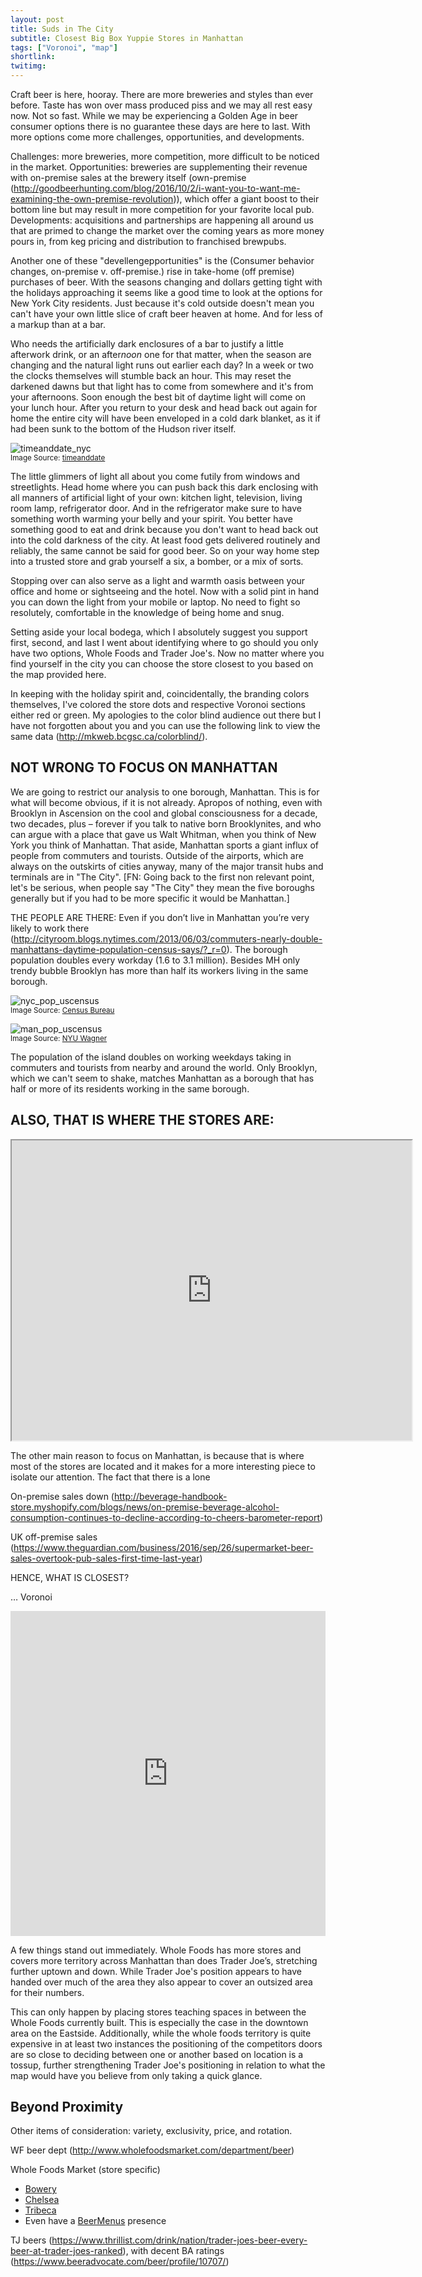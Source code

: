 ```yaml
---
layout: post
title: Suds in The City
subtitle: Closest Big Box Yuppie Stores in Manhattan
tags: ["Voronoi", "map"]
shortlink: 
twitimg: 
---
```



Craft beer is here, hooray. There are more breweries and styles than ever before. Taste has won over mass produced piss and we may all rest easy now. Not so fast. While we may be experiencing a Golden Age in beer consumer options there is no guarantee these days are here to last. With more options come more challenges, opportunities, and developments. 

Challenges: more breweries, more competition, more difficult to be noticed in the market. Opportunities: breweries are supplementing their revenue with on-premise sales at the brewery itself (own-premise (http://goodbeerhunting.com/blog/2016/10/2/i-want-you-to-want-me-examining-the-own-premise-revolution)), which offer a giant boost to their bottom line but may result in more competition for your favorite local pub. Developments: acquisitions and partnerships are happening all around us that are primed to change the market over the coming years as more money pours in, from keg pricing and distribution to franchised brewpubs. 

Another one of these "devellengepportunities" is the (Consumer behavior changes, on-premise v. off-premise.) rise in take-home (off premise) purchases of beer. With the seasons changing and dollars getting tight with the holidays approaching it seems like a good time to look at the options for New York City residents. Just because it's cold outside doesn't mean you can't have your own little slice of craft beer heaven at home. And for less of a markup than at a bar. 

Who needs the artificially dark enclosures of a bar to justify a little afterwork drink, or an after<i>noon</i> one for that matter, when the season are changing and the natural light runs out earlier each day? In a week or two the clocks themselves will stumble back an hour. This may reset the darkened dawns but that light has to come from somewhere and it's from your afternoons. Soon enough the best bit of daytime light will come on your lunch hour. After you return to your desk and head back out again for home the entire city will have been enveloped in a cold dark blanket, as it if had been sunk to the bottom of the Hudson river itself. 

<img src="/gallery/2016/suds-city/timeanddate_nyc.PNG" alt="timeanddate_nyc" /><br>
<sub>Image Source: <a href="https://www.timeanddate.com/sun/usa/new-york" target="_blank">timeanddate</a></sub>

The little glimmers of light all about you come futily from windows and streetlights. Head home where you can push back this dark enclosing with all manners of artificial light of your own: kitchen light, television, living room lamp, refrigerator door. And in the refrigerator make sure to have something worth warming your belly and your spirit. You better have something good to eat and drink because you don't want to head back out into the cold darkness of the city. At least food gets delivered routinely and reliably, the same cannot be said for good beer. So on your way home step into a trusted store and grab yourself a six, a bomber, or a mix of sorts.


Stopping over can also serve as a light and warmth oasis between your office and home or sightseeing and the hotel. Now with a solid pint in hand you can down the light from your mobile or laptop. No need to fight so resolutely, comfortable in the knowledge of being home and snug.

Setting aside your local bodega, which I absolutely suggest you support first, second, and last I went about identifying where to go should you only have two options, Whole Foods and Trader Joe's. Now no matter where you find yourself in the city you can choose the store closest to you based on the map provided here.

In keeping with the holiday spirit and, coincidentally, the branding colors themselves, I've colored the store dots and respective Voronoi sections either red or green. My apologies to the color blind audience out there but I have not forgotten about you and you can use the following link to view the same data (http://mkweb.bcgsc.ca/colorblind/). 

## NOT WRONG TO FOCUS ON MANHATTAN

We are going to restrict our analysis to one borough, Manhattan. This is for what will become obvious, if it is not already. Apropos of nothing, even with Brooklyn in Ascension on the cool and global consciousness for a decade, two decades, plus – forever if you talk to native born Brooklynites, and who can argue with a place that gave us Walt Whitman, when you think of New York you think of Manhattan. That aside, Manhattan sports a giant influx of people from commuters and tourists. Outside of the airports, which are always on the outskirts of cities anyway, many of the major transit hubs and terminals are in "The City". [FN: Going back to the first non relevant point, let's be serious, when people say "The City" they mean the five boroughs generally but if you had to be more specific it would be Manhattan.]

THE PEOPLE ARE THERE: Even if you don’t live in Manhattan you’re very likely to work there (http://cityroom.blogs.nytimes.com/2013/06/03/commuters-nearly-double-manhattans-daytime-population-census-says/?_r=0). The borough population doubles every workday (1.6 to 3.1 million). Besides MH only trendy bubble Brooklyn has more than half its workers living in the same borough. 

<img src="/gallery/2016/suds-city/nyc_pop_uscensus.png" alt="nyc_pop_uscensus" /><br>
<sub>Image Source: <a href="http://www.census.gov/newsroom/releases/pdf/cb13-tps.53_chart2.pdf" target="_blank">Census Bureau</a></sub>

<img src="/gallery/2016/suds-city/man_pop_uscensus.png" alt="man_pop_uscensus" /><br>
<sub>Image Source: <a href="https://wagner.nyu.edu/files/rudincenter/dynamic_pop_manhattan.pdf" target="_blank">NYU Wagner</a></sub>

The population of the island doubles on working weekdays taking in commuters and tourists from nearby and around the world. Only Brooklyn, which we can't seem to shake, matches Manhattan as a borough that has half or more of its residents working in the same borough.

## ALSO, THAT IS WHERE THE STORES ARE: 

<iframe src="https://www.google.com/maps/d/embed?mid=1RTa4IKNyHEcfF2PCA1J3vbRPUjY" width="640" height="480"></iframe>

The other main reason to focus on Manhattan, is because that is where most of the stores are located and it makes for a more interesting piece to isolate our attention. The fact that there is a lone 


On-premise sales down (http://beverage-handbook-store.myshopify.com/blogs/news/on-premise-beverage-alcohol-consumption-continues-to-decline-according-to-cheers-barometer-report)

UK off-premise sales (https://www.theguardian.com/business/2016/sep/26/supermarket-beer-sales-overtook-pub-sales-first-time-last-year)

HENCE, WHAT IS CLOSEST? 

… Voronoi

<iframe width="100%" height="520" frameborder="0" src="https://endlesspint8.carto.com/viz/9bb87bba-9c19-11e6-b223-0e3ebc282e83/embed_map" allowfullscreen webkitallowfullscreen mozallowfullscreen oallowfullscreen msallowfullscreen></iframe>

A few things stand out immediately. Whole Foods has more stores and covers more territory across Manhattan than does Trader Joe’s, stretching further uptown and down. While Trader Joe's position appears to have handed over much of the area they also appear to cover an outsized area for their numbers. 

This can only happen by placing stores teaching spaces in between the Whole Foods currently built. This is especially the case in the downtown area on the Eastside. Additionally, while the whole foods territory is quite expensive in at least two instances the positioning of the competitors doors are so close to deciding between one or another based on location is a tossup, further strengthening Trader Joe's positioning in relation to what the map would have you believe from only taking a quick glance.

## Beyond Proximity

Other items of consideration: variety, exclusivity, price, and rotation. 

WF beer dept (http://www.wholefoodsmarket.com/department/beer)

Whole Foods Market (store specific)

* [Bowery](http://www.wholefoodsmarket.com/service/beer-menu-bowery)
* [Chelsea](http://www.wholefoodsmarket.com/service/beer-menu-chelsea)
* [Tribeca](http://www.wholefoodsmarket.com/service/beer-menu-tribeca)
* Even have a [BeerMenus](https://www.beermenus.com/search?q=whole+foods+market) presence

TJ beers (https://www.thrillist.com/drink/nation/trader-joes-beer-every-beer-at-trader-joes-ranked), with decent BA ratings (https://www.beeradvocate.com/beer/profile/10707/)

